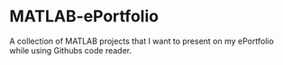 # MATLAB-ePortfolio
A collection of MATLAB projects that I want to present on my ePortfolio while using Githubs code reader.
